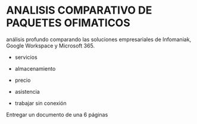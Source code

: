 # ANALISIS COMPARATIVO DE PAQUETES OFIMATICOS 
análisis profundo comparando las soluciones empresariales de Infomaniak, Google Workspace y Microsoft 365.

- servicios

- almacenamiento

- precio

- asistencia

- trabajar sin conexión

Entregar un documento de una 6 páginas

